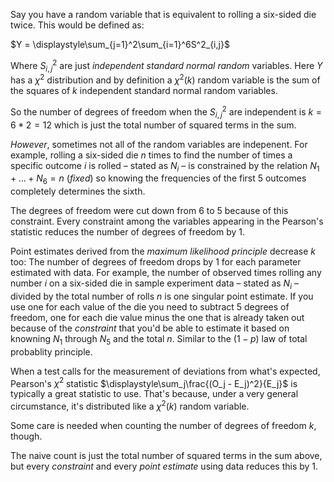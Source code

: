 Say you have a random variable that is equivalent to rolling a six-sided die twice. This would be defined as:

$Y = \displaystyle\sum_{j=1}^2\sum_{i=1}^6S^2_{i,j}$

Where $S^2_{i,j}$ are just _independent standard normal random_ variables. Here $Y$ has a $\chi^2$ distribution and by definition a $\chi^2(k)$ random variable is the sum of the squares of $k$ independent standard normal random variables. 

So the number of degrees of freedom when the $S^2_{i,j}$ are independent is $k = 6 * 2 = 12$ which is just the total number of squared terms in the sum.

_However_, sometimes not all of the random variables are indepenent. For example, rolling a six-sided die $n$ times to find the number of times a specific outcome $i$ is rolled – stated as $N_i$ – is constrained by the relation $N_1 + \dots + N_6 = n\:(fixed)$ so knowing the frequencies of the first 5 outcomes completely determines the sixth.

The degrees of freedom were cut down from 6 to 5 because of this constraint. Every constraint among the variables appearing in the Pearson's statistic reduces the number of degrees of freedom by 1. 

Point estimates derived from the _maximum likelihood principle_ decrease $k$ too: The number of degrees of freedom drops by 1 for each parameter estimated with data. For example, the number of observed times rolling any number $i$ on a six-sided die in sample experiment data – stated as $N_i$ – divided by the total number of rolls $n$ is one singular point estimate. If you use one for each value of the die you need to subtract 5 degrees of freedom, one for each die value minus the one that is already taken out because of the _constraint_ that you'd be able to estimate it based on knowning $N_1$ through $N_5$ and the total $n$. Similar to the $(1 - p)$ law of total probablity principle.

When a test calls for the measurement of deviations from what's expected, Pearson's $\chi^2$ statistic $\displaystyle\sum_j\frac{(O_j - E_j)^2}{E_j}$ is typically a great statistic to use. That's because, under a very general circumstance, it's distributed like a $\chi^2(k)$ random variable.

Some care is needed when counting the number of degrees of freedom $k$, though.

The naive count is just the total number of squared terms in the sum above, but every _constraint_ and every _point estimate_ using data reduces this by 1.